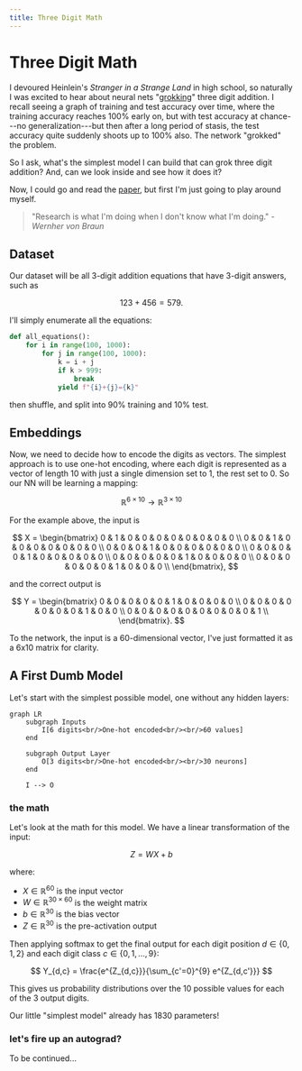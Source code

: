 ```yaml
---
title: Three Digit Math
---
```


# Three Digit Math

I devoured Heinlein's _Stranger in a Strange Land_ in high school,
so naturally I was excited to hear about neural nets "[grokking](https://en.wiktionary.org/wiki/grok)" three digit addition.
I recall seeing a graph of training and test accuracy over time,
where the training accuracy reaches 100% early on,
but with test accuracy at chance---no generalization---but then after a long period of stasis,
the test accuracy quite suddenly shoots up to 100% also.
The network "grokked" the problem.

So I ask, what's the simplest model I can build that can grok three digit addition?
And, can we look inside and see how it does it?

Now, I could go and read the [paper](https://arxiv.org/abs/2201.02177), but first I'm just going to play around myself.

> "Research is what I'm doing when I don't know what I'm doing." - *Wernher von Braun*

## Dataset

Our dataset will be all 3-digit addition equations
that have 3-digit answers, such as

$$ 123 + 456 = 579. $$

I'll simply enumerate all the equations:

```python
def all_equations():
    for i in range(100, 1000):
        for j in range(100, 1000):
            k = i + j
            if k > 999:
                break
            yield f"{i}+{j}={k}"
```

then shuffle, and split into 90% training and 10% test.

## Embeddings

Now, we need to decide how to encode the digits as vectors.
The simplest approach is to use one-hot encoding,
where each digit is represented as a vector of length 10
with just a single dimension set to 1, the rest set to 0.
So our NN will be learning a mapping:

$$ \mathbb{R}^{6 \times 10} \rightarrow \mathbb{R}^{3 \times 10} $$

For the example above, the input is

$$
X = \begin{bmatrix}
0 & 1 & 0 & 0 & 0 & 0 & 0 & 0 & 0 & 0 \\
0 & 0 & 1 & 0 & 0 & 0 & 0 & 0 & 0 & 0 \\
0 & 0 & 0 & 1 & 0 & 0 & 0 & 0 & 0 & 0 \\
0 & 0 & 0 & 0 & 1 & 0 & 0 & 0 & 0 & 0 \\
0 & 0 & 0 & 0 & 0 & 1 & 0 & 0 & 0 & 0 \\
0 & 0 & 0 & 0 & 0 & 0 & 1 & 0 & 0 & 0 \\
\end{bmatrix},
$$

and the correct output is

$$
Y = \begin{bmatrix}
0 & 0 & 0 & 0 & 0 & 1 & 0 & 0 & 0 & 0 \\
0 & 0 & 0 & 0 & 0 & 0 & 0 & 1 & 0 & 0 \\
0 & 0 & 0 & 0 & 0 & 0 & 0 & 0 & 0 & 1 \\
\end{bmatrix}.
$$

To the network, the input is a 60-dimensional vector,
I've just formatted it as a 6x10 matrix for clarity.

## A First Dumb Model

Let's start with the simplest possible model, one without any hidden layers:

```mermaid
graph LR
    subgraph Inputs
        I[6 digits<br/>One-hot encoded<br/><br/>60 values]
    end
    
    subgraph Output Layer
        O[3 digits<br/>One-hot encoded<br/><br/>30 neurons]
    end
    
    I --> O
```

### the math

Let's look at the math for this model. We have a linear transformation of the input:

$$ Z = W X + b $$

where:

- $X \in \mathbb{R}^{60}$ is the input vector
- $W \in \mathbb{R}^{30 \times 60}$ is the weight matrix
- $b \in \mathbb{R}^{30}$ is the bias vector
- $Z \in \mathbb{R}^{30}$ is the pre-activation output

Then applying softmax to get the final output for each digit position $d \in \{0, 1, 2\}$ and each digit class $c \in \{0, 1, ..., 9\}$:

$$ Y_{d,c} = \frac{e^{Z_{d,c}}}{\sum_{c'=0}^{9} e^{Z_{d,c'}}} $$

This gives us probability distributions over the 10 possible values for each of the 3 output digits.

Our little "simplest model" already has 1830 parameters!

### let's fire up an autograd?

To be continued...
